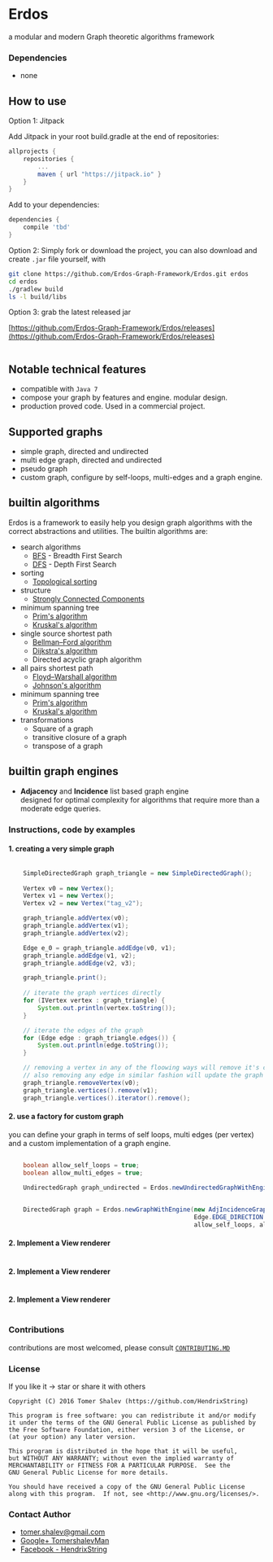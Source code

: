 # Erdos
a modular and modern Graph theoretic algorithms framework
### Dependencies
* none

## How to use

Option 1: Jitpack

Add Jitpack in your root build.gradle at the end of repositories:
```groovy
allprojects {
    repositories {
        ...
        maven { url "https://jitpack.io" }
    }
}
```

Add to your dependencies:

```groovy
dependencies {
    compile 'tbd'
}
```

Option 2: Simply fork or download the project, you can also download and create `.jar` file yourself, with

```bash
git clone https://github.com/Erdos-Graph-Framework/Erdos.git erdos
cd erdos
./gradlew build
ls -l build/libs
```

Option 3: grab the latest released jar

[https://github.com/Erdos-Graph-Framework/Erdos/releases](https://github.com/Erdos-Graph-Framework/Erdos/releases)

```bash

```

## Notable technical features
* compatible with `Java 7`
* compose your graph by features and engine. modular design.
* production proved code. Used in a commercial project.

## Supported graphs
* simple graph, directed and undirected
* multi edge graph, directed and undirected
* pseudo graph
* custom graph, configure by self-loops, multi-edges and a graph engine.

## builtin algorithms
Erdos is a framework to easily help you design graph algorithms
with the correct abstractions and utilities. The builtin algorithms are:
* search algorithms
    * [BFS](https://en.wikipedia.org/wiki/Breadth-first_search) - Breadth First Search
    * [DFS](https://en.wikipedia.org/wiki/Depth-first_search) - Depth First Search
* sorting
    * [Topological sorting](https://en.wikipedia.org/wiki/Topological_sorting)
* structure
    * [Strongly Connected Components](https://en.wikipedia.org/wiki/Strongly_connected_component)
* minimum spanning tree
    * [Prim's algorithm](https://en.wikipedia.org/wiki/Prim's_algorithm)
    * [Kruskal's algorithm](https://en.wikipedia.org/wiki/Kruskal's_algorithm)
* single source shortest path
    * [Bellman–Ford algorithm](https://en.wikipedia.org/wiki/Bellman%E2%80%93Ford_algorithm)
    * [Dijkstra's algorithm](https://en.wikipedia.org/wiki/Dijkstra's_algorithm)
    * Directed acyclic graph algorithm
* all pairs shortest path
    * [Floyd–Warshall algorithm](https://en.wikipedia.org/wiki/Floyd%E2%80%93Warshall_algorithm)
    * [Johnson's algorithm](https://en.wikipedia.org/wiki/Johnson's_algorithm)
* minimum spanning tree
    * [Prim's algorithm](https://en.wikipedia.org/wiki/Prim's_algorithm)
    * [Kruskal's algorithm](https://en.wikipedia.org/wiki/Kruskal's_algorithm)
* transformations
    * Square of a graph
    * transitive closure of a graph
    * transpose of a graph

## builtin graph engines
* **Adjacency** and **Incidence** list based graph engine <br/>designed for optimal complexity for algorithms that require more than a moderate edge queries.

### Instructions, code by examples
#### 1. creating a very simple graph

```java

    SimpleDirectedGraph graph_triangle = new SimpleDirectedGraph();
    
    Vertex v0 = new Vertex();
    Vertex v1 = new Vertex();
    Vertex v2 = new Vertex("tag_v2");

    graph_triangle.addVertex(v0);
    graph_triangle.addVertex(v1);
    graph_triangle.addVertex(v2);

    Edge e_0 = graph_triangle.addEdge(v0, v1);
    graph_triangle.addEdge(v1, v2);
    graph_triangle.addEdge(v2, v3);

    graph_triangle.print();
    
    // iterate the graph vertices directly
    for (IVertex vertex : graph_triangle) {
        System.out.println(vertex.toString());
    }

    // iterate the edges of the graph
    for (Edge edge : graph_triangle.edges()) {
        System.out.println(edge.toString());
    }

    // removing a vertex in any of the floowing ways will remove it's connected edges as well,
    // also removing any edge in similar fashion will update the graph :)
    graph_triangle.removeVertex(v0);
    graph_triangle.vertices().remove(v1);
    graph_triangle.vertices().iterator().remove();

```

#### 2. use a factory for custom graph
you can define your graph in terms of self loops, multi edges (per vertex) and
a custom implementation of a graph engine.
```java

    boolean allow_self_loops = true;
    boolean allow_multi_edges = true;

    UndirectedGraph graph_undirected = Erdos.newUndirectedGraphWithEngine(new AdjIncidenceGraphEngine(), 
                                                                          allow_self_loops, allow_multi_edges);

    DirectedGraph graph = Erdos.newGraphWithEngine(new AdjIncidenceGraphEngine(), 
                                                   Edge.EDGE_DIRECTION.DIRECTED,
                                                   allow_self_loops, allow_multi_edges);

```

#### 2. Implement a View renderer
```java

```

#### 2. Implement a View renderer
```java

```

#### 2. Implement a View renderer
```java

```

### Contributions
contributions are most welcomed, please consult [`CONTRIBUTING.MD`](CONTRIBUTING.MD)

### License
If you like it -> star or share it with others

```
Copyright (C) 2016 Tomer Shalev (https://github.com/HendrixString)

This program is free software: you can redistribute it and/or modify
it under the terms of the GNU General Public License as published by
the Free Software Foundation, either version 3 of the License, or
(at your option) any later version.

This program is distributed in the hope that it will be useful,
but WITHOUT ANY WARRANTY; without even the implied warranty of
MERCHANTABILITY or FITNESS FOR A PARTICULAR PURPOSE.  See the
GNU General Public License for more details.

You should have received a copy of the GNU General Public License
along with this program.  If not, see <http://www.gnu.org/licenses/>.
```

### Contact Author
* [tomer.shalev@gmail.com](tomer.shalev@gmail.com)
* [Google+ TomershalevMan](https://plus.google.com/+TomershalevMan/about)
* [Facebook - HendrixString](https://www.facebook.com/HendrixString)
